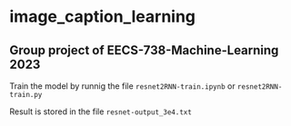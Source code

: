 # image_caption_learning
Group project of EECS-738-Machine-Learning 2023
------
Train the model by runnig the file `resnet2RNN-train.ipynb` or `resnet2RNN-train.py`

Result is stored in the file `resnet-output_3e4.txt`

